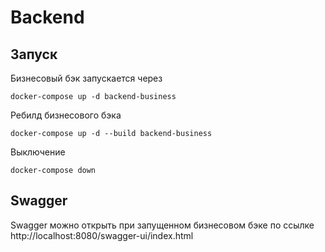 # Backend

## Запуск

Бизнесовый бэк запускается через

``docker-compose up -d backend-business``

Ребилд бизнесового бэка

``docker-compose up -d --build backend-business``

Выключение

``docker-compose down``

## Swagger

Swagger можно открыть при запущенном бизнесовом бэке по ссылке http://localhost:8080/swagger-ui/index.html 